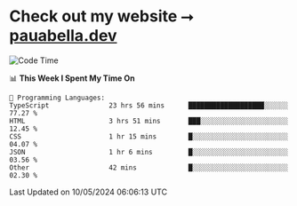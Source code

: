 # Check out my website ⭢ [pauabella.dev](https://pauabella.dev)

<!--START_SECTION:waka-->
![Code Time](http://img.shields.io/badge/Code%20Time-3%2C315%20hrs%209%20mins-blue)

📊 **This Week I Spent My Time On** 

```text
💬 Programming Languages: 
TypeScript               23 hrs 56 mins      ███████████████████░░░░░░   77.27 % 
HTML                     3 hrs 51 mins       ███░░░░░░░░░░░░░░░░░░░░░░   12.45 % 
CSS                      1 hr 15 mins        █░░░░░░░░░░░░░░░░░░░░░░░░   04.07 % 
JSON                     1 hr 6 mins         █░░░░░░░░░░░░░░░░░░░░░░░░   03.56 % 
Other                    42 mins             █░░░░░░░░░░░░░░░░░░░░░░░░   02.30 % 
```


 Last Updated on 10/05/2024 06:06:13 UTC
<!--END_SECTION:waka-->
